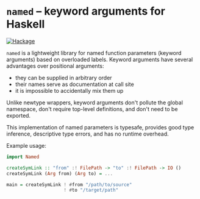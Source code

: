 # `named` – keyword arguments for Haskell

[![Hackage](https://img.shields.io/hackage/v/named.svg)](https://hackage.haskell.org/package/named)

`named` is a lightweight library for named function parameters (keyword
arguments) based on overloaded labels. Keyword arguments have several
advantages over positional arguments:

* they can be supplied in arbitrary order
* their names serve as documentation at call site
* it is impossible to accidentally mix them up

Unlike newtype wrappers, keyword arguments don't pollute the global
namespace, don't require top-level definitions, and don't need to be
exported.

This implementation of named parameters is typesafe, provides good type
inference, descriptive type errors, and has no runtime overhead.

Example usage:

```haskell
import Named

createSymLink :: "from" :! FilePath -> "to" :! FilePath -> IO ()
createSymLink (Arg from) (Arg to) = ...

main = createSymLink ! #from "/path/to/source"
                     ! #to "/target/path"
```
